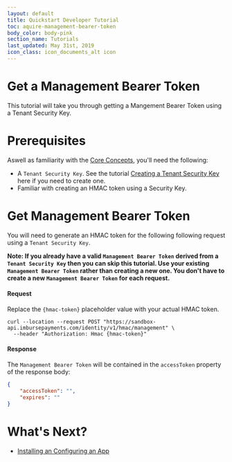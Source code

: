 ```yaml
---
layout: default
title: Quickstart Developer Tutorial
toc: aquire-management-bearer-token
body_color: body-pink
section_name: Tutorials
last_updated: May 31st, 2019
icon_class: icon_documents_alt icon
---
```

# Get a Management Bearer Token
This tutorial will take you through getting a Mangement Bearer Token using a Tenant Security Key.

# Prerequisites
Aswell as familiarity with the [Core Concepts](/pages/guides/core-concepts), you'll need the following:

- A `Tenant Security Key`. See the tutorial [Creating a Tenant Security Key](/pages/tutorials/creating-a-tenant-security-key) here if you need to create one.
- Familiar with creating an HMAC token using a Security Key.

# Get Management Bearer Token
You will need to generate an HMAC token for the following following request using a `Tenant Security Key`.

**Note: If you already have a valid `Management Bearer Token` derived from a `Tenant Security Key` then you can skip this tutorial. Use your existing `Management Bearer Token` rather than creating a new one. You don't have to create a new `Management Bearer Token` for each request.**

#### Request
Replace the `{hmac-token}` placeholder value with your actual HMAC token.

```curl
curl --location --request POST "https://sandbox-api.imbursepayments.com/identity/v1/hmac/management" \
  --header "Authorization: Hmac {hmac-token}"
```

#### Response
The `Management Bearer Token` will be contained in the `accessToken` property of the response body:

```json
{
    "accessToken": "",
    "expires": ""
}
```

# What's Next?
- [Installing an Configuring an App](/pages/tutorials/installing-and-configuring-an-app)
